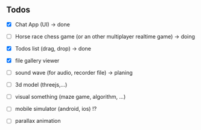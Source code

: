 ## Todos
- [x] Chat App (UI) -> done
- [ ] Horse race chess game (or an other multiplayer realtime game) -> doing
- [x] Todos list (drag, drop) -> done
- [x] file gallery viewer
- [ ] sound wave (for audio, recorder file) -> planing
- [ ] 3d model (threejs,...)
- [ ] visual something (maze game, algorithm, ...)
- [ ] mobile simulator (android, ios) !?
- [ ] parallax animation

